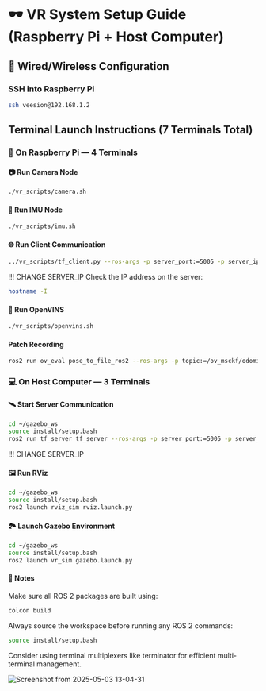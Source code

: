 # 🕶️ VR System Setup Guide (Raspberry Pi + Host Computer)

## 🔌 Wired/Wireless Configuration

### SSH into Raspberry Pi
```sh
ssh veesion@192.168.1.2
```
## Terminal Launch Instructions (7 Terminals Total)
### 🍓 On Raspberry Pi — 4 Terminals
#### 📷 Run Camera Node
```sh
./vr_scripts/camera.sh
```
#### 📡 Run IMU Node
```sh
./vr_scripts/imu.sh
```
#### 🌐 Run Client Communication
```sh
../vr_scripts/tf_client.py --ros-args -p server_port:=5005 -p server_ip:=192.168. 
```
!!! CHANGE SERVER_IP
Check the IP address on the server:
```sh
hostname -I
```
#### 🧠 Run OpenVINS
```sh
./vr_scripts/openvins.sh
```

#### Patch Recording
```sh
ros2 run ov_eval pose_to_file_ros2 --ros-args -p topic:=/ov_msckf/odomimu -p topic_type:=Odometry -p output:=/home/veesion/veesion_ws/path_recording/test1.txt
```
### 💻 On Host Computer — 3 Terminals
#### 🛰️ Start Server Communication
```sh
cd ~/gazebo_ws
source install/setup.bash
ros2 run tf_server tf_server --ros-args -p server_port:=5005 -p server_ip:=192.168.
```
!!! CHANGE SERVER_IP
#### 🖼️ Run RViz
```sh
cd ~/gazebo_ws
source install/setup.bash
ros2 launch rviz_sim rviz.launch.py
```
#### 🏞️ Launch Gazebo Environment
```sh
cd ~/gazebo_ws
source install/setup.bash
ros2 launch vr_sim gazebo.launch.py
```
#### 📝 Notes
Make sure all ROS 2 packages are built using:
```sh
colcon build
```
Always source the workspace before running any ROS 2 commands:
```sh
source install/setup.bash

```
Consider using terminal multiplexers like terminator for efficient multi-terminal management.


![Screenshot from 2025-05-03 13-04-31](https://github.com/user-attachments/assets/d4ec60a3-9cbc-4058-ab6d-b5eacd94142d)



